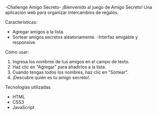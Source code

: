 -Challenge Amigo Secreto-
¡Bienvenido al juego de Amigo Secreto! Una aplicación web para organizar intercambios de regalos.

Características:
- Agregar amigos a la lista.
- Sortear amigos secretos aleatoriamente.
-Interfaz amigable y responsive.

Cómo usar:
1. Ingresa los nombres de tus amigos en el campo de texto.
2. Haz clic en "Agregar" para añadirlos a la lista.
3. Cuando tengas todos los nombres, haz clic en "Sortear".
4. ¡Descubre quién es tu amigo secreto!.

Tecnologías utilizadas

- HTML
- CSS3
- JavaScript
